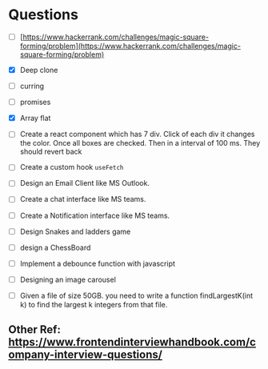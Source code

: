 # Questions

- [ ]  [https://www.hackerrank.com/challenges/magic-square-forming/problem](https://www.hackerrank.com/challenges/magic-square-forming/problem)
- [X]  Deep clone
- [ ]  curring
- [ ]  promises
- [X]  Array flat
- [ ]  Create a react component which has 7 div. Click of each div it changes the color. Once all boxes are checked. Then in a interval of 100 ms. They should revert back
- [ ]  Create a custom hook `useFetch`
- [ ]  Design an Email Client like MS Outlook.
- [ ]  Create a chat interface like MS teams.
- [ ]  Create a Notification interface like MS teams.
- [ ]  Design Snakes and ladders game
- [ ]  design a ChessBoard
- [ ] Implement a debounce function with javascript
- [ ] Designing an image carousel
- [ ] Given a file of size 50GB. you need to write a function findLargestK(int k) to find the largest k integers from that file.


## Other Ref: https://www.frontendinterviewhandbook.com/company-interview-questions/
